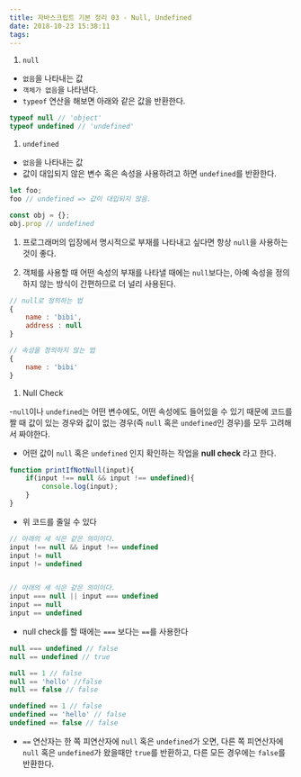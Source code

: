```yaml
---
title: 자바스크립트 기본 정리 03 - Null, Undefined
date: 2018-10-23 15:38:11
tags:
---
```


1. `null` 
- `없음`을 나타내는 값
- `객체가 없음`을 나타낸다.
- `typeof` 연산을 해보면 아래와 같은 값을 반환한다.

```javascript
typeof null // 'object'
typeof undefined // 'undefined'
```

1. `undefined`
- `없음`을 나타내는 값
- 값이 대입되지 않은 변수 혹은 속성을 사용하려고 하면 `undefined`를 반환한다.

```javascript
let foo;
foo // undefined => 값이 대입되지 않음.

const obj = {};
obj.prop // undefined
```

1. 프로그래머의 입장에서 명시적으로 부재를 나타내고 싶다면 항상 `null`을 사용하는 것이 좋다.

1. 객체를 사용할 때 어떤 속성의 부재를 나타낼 때에는 `null`보다는, 아예 속성을 정의하지 않는 방식이 간편하므로 더 널리 사용된다.

```javascript
// null로 정의하는 법
{
    name : 'bibi',
    address : null
}

// 속성을 정의하지 않는 법
{
    name : 'bibi'
}
```

1. Null Check

-`null`이나 `undefined`는 어떤 변수에도, 어떤 속성에도 들어있을 수 있기 때문에 코드를 짤 때 값이 있는 경우와 값이 없는 경우(즉 `null` 혹은 `undefined`인 경우)를 모두 고려해서 짜야한다. 
- 어떤 값이 `null` 혹은 `undefined` 인지 확인하는 작업을 **null check** 라고 한다.

```javascript
function printIfNotNull(input){
    if(input !== null && input !== undefined){
        console.log(input);
    }
}
```

- 위 코드를 줄일 수 있다

```javascript
// 아래의 세 식은 같은 의미이다.
input !== null && input !== undefined
input != null
input != undefined


// 아래의 세 식은 같은 의미이다.
input === null || input === undefined
input == null
input == undefined
```

- null check를 할 때에는 `===` 보다는 `==`를 사용한다

```javascript
null === undefined // false
null == undefined // true

null == 1 // false
null == 'hello' //false
null == false // false

undefined == 1 // false
undefined == 'hello' // false
undefined == false // false
```

- `==` 연산자는 한 쪽 피연산자에 `null`  혹은 `undefined`가 오면, 다른 쪽 피연산자에 `null` 혹은 `undefined`가 왔을때만 `true`를 반환하고, 다른 모든 경우에는 `false`를 반환한다.
